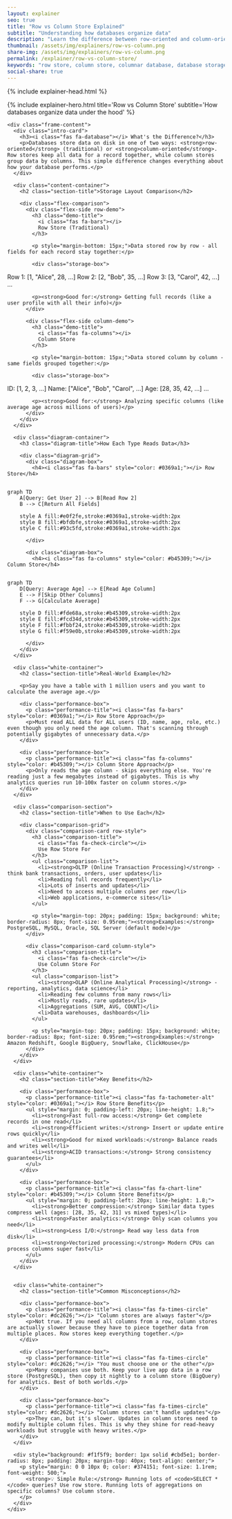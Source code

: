 ```yaml
---
layout: explainer
seo: true
title: "Row vs Column Store Explained"
subtitle: "Understanding how databases organize data"
description: "Learn the difference between row-oriented and column-oriented database storage. Understand when to use each approach through simple examples and visual diagrams."
thumbnail: /assets/img/explainers/row-vs-column.png
share-img: /assets/img/explainers/row-vs-column.png
permalink: /explainer/row-vs-column-store/
keywords: "row store, column store, columnar database, database storage, OLTP, OLAP, data warehouse, database optimization"
social-share: true
---
```


{% include explainer-head.html %}

<style>

/* Storage Type Demo */
.row-demo {
  background: linear-gradient(135deg, #f0f9ff 0%, #e0f2fe 100%);
  border-color: #7dd3fc;
}

.column-demo {
  background: linear-gradient(135deg, #fef3c7 0%, #fde68a 100%);
  border-color: #fbbf24;
}

.row-demo .demo-title {
  color: #0369a1;
}

.column-demo .demo-title {
  color: #b45309;
}

/* Storage Visualization */
.storage-box {
  background: #1e293b;
  color: #e2e8f0;
  padding: 20px;
  border-radius: 12px;
  font-family: 'Monaco', 'Menlo', 'Ubuntu Mono', monospace;
  font-size: 13px;
  margin: 20px 0;
  line-height: 1.8;
  overflow-x: auto;
  white-space: pre;
}

/* Comparison Cards */
.comparison-section {
  margin: 50px 0;
  padding: 40px;
  background: #f8fafc;
  border-radius: 16px;
  border: 2px solid #e2e8f0;
}

.comparison-grid {
  display: grid;
  grid-template-columns: 1fr 1fr;
  gap: 30px;
  margin: 30px 0;
}

.comparison-card {
  padding: 25px;
  border-radius: 12px;
  border: 3px solid;
  background: white;
}

.comparison-card.row-style {
  border-color: #0ea5e9;
  background: linear-gradient(135deg, #f0f9ff 0%, #e0f2fe 100%);
}

.comparison-card.column-style {
  border-color: #f59e0b;
  background: linear-gradient(135deg, #fef3c7 0%, #fde68a 100%);
}

.comparison-title {
  font-size: 1.4rem;
  font-weight: 700;
  margin: 0 0 20px 0;
  display: flex;
  align-items: center;
  gap: 10px;
}

.comparison-card.row-style .comparison-title {
  color: #0369a1;
}

.comparison-card.column-style .comparison-title {
  color: #b45309;
}

.comparison-list {
  margin: 0;
  padding-left: 0;
  list-style: none;
}

.comparison-list li {
  margin-bottom: 10px;
  padding-left: 25px;
  position: relative;
  line-height: 1.6;
  color: #374151;
}

.comparison-card.row-style .comparison-list li::before {
  content: "•";
  position: absolute;
  left: 0;
  color: #0369a1;
  font-weight: bold;
  font-size: 1.5rem;
}

.comparison-card.column-style .comparison-list li::before {
  content: "•";
  position: absolute;
  left: 0;
  color: #b45309;
  font-weight: bold;
  font-size: 1.5rem;
}

/* Performance Cards */
.performance-box {
  background: white;
  border: 2px solid #d1d5db;
  border-radius: 12px;
  padding: 25px;
  margin: 20px 0;
  transition: all 0.3s ease;
  box-shadow: 0 4px 15px rgba(148, 163, 184, 0.1);
}

.performance-box:hover {
  transform: translateY(-3px);
  box-shadow: 0 8px 25px rgba(148, 163, 184, 0.2);
}

.performance-title {
  color: #374151;
  font-size: 1.2rem;
  font-weight: 700;
  margin: 0 0 15px 0;
}

/* Diagram Container */
.diagram-container {
  margin: 40px 0;
  padding: 30px;
  background: #f8fafc;
  border-radius: 16px;
  border: 2px solid #e2e8f0;
  text-align: center;
}

.diagram-title {
  font-size: 1.6rem;
  font-weight: 700;
  color: #374151;
  margin-bottom: 25px;
}

.diagram-grid {
  display: grid;
  grid-template-columns: 1fr 1fr;
  gap: 30px;
  margin: 30px 0;
}

.diagram-box {
  background: white;
  padding: 20px;
  border-radius: 12px;
  border: 2px solid #e2e8f0;
}

.diagram-box h4 {
  font-size: 1.2rem;
  font-weight: 700;
  margin: 0 0 20px 0;
  color: #374151;
}

/* Mobile Responsiveness */
@media (max-width: 768px) {
  body {
    padding: 10px !important;
  }
  
  .explainer-frame {
    margin: 0;
    border-radius: 12px;
  }
  
  .hero-title {
    font-size: 2.2rem;
  }
  
  .hero-subtitle {
    font-size: 1rem;
  }
  
  .hero-header {
    padding: 30px 20px;
  }
  
  .frame-content {
    padding: 20px 15px;
  }
  
  .comparison-grid,
  .diagram-grid {
    grid-template-columns: 1fr;
    gap: 20px;
  }
  
  .branding {
    position: static;
    display: inline-block;
    margin-bottom: 15px;
    font-size: 14px;
    padding: 8px 16px;
  }
  
  .section-title {
    font-size: 1.6rem;
  }
  
  .diagram-container,
  .comparison-section {
    margin: 30px 0;
    padding: 25px 15px;
  }
  
  .storage-box {
    font-size: 11px;
    padding: 15px;
  }
}

@media (max-width: 480px) {
  .hero-header {
    padding: 25px 15px;
  }
  
  .hero-title {
    font-size: 1.8rem;
    line-height: 1.2;
  }
  
  .hero-subtitle {
    font-size: 0.9rem;
  }
  
  .frame-content {
    padding: 15px 10px;
  }
  
  .intro-card {
    padding: 15px;
    margin-bottom: 25px;
  }
  
  .comparison-card {
    padding: 20px 15px;
  }
  
  .performance-box {
    padding: 20px 15px;
  }
  
  .storage-box {
    font-size: 10px;
    padding: 12px;
  }
  
  .section-title {
    font-size: 1.4rem;
    margin-bottom: 25px;
  }
}
</style>

<div class="explainer">
  <div class="explainer-frame">
    {% include explainer-hero.html title='Row vs Column Store' subtitle='How databases organize data under the hood' %}
    
    <div class="frame-content">
      <div class="intro-card">
        <h3><i class="fas fa-database"></i> What's the Difference?</h3>
        <p>Databases store data on disk in one of two ways: <strong>row-oriented</strong> (traditional) or <strong>column-oriented</strong>. Row stores keep all data for a record together, while column stores group data by columns. This simple difference changes everything about how your database performs.</p>
      </div>

      <div class="content-container">
        <h2 class="section-title">Storage Layout Comparison</h2>
        
        <div class="flex-comparison">
          <div class="flex-side row-demo">
            <h3 class="demo-title">
              <i class="fas fa-bars"></i>
              Row Store (Traditional)
            </h3>
            
            <p style="margin-bottom: 15px;">Data stored row by row - all fields for each record stay together:</p>
            
            <div class="storage-box">
Row 1: [1, "Alice", 28, ...]
Row 2: [2, "Bob", 35, ...]
Row 3: [3, "Carol", 42, ...]
...
            </div>
            
            <p><strong>Good for:</strong> Getting full records (like a user profile with all their info)</p>
          </div>
          
          <div class="flex-side column-demo">
            <h3 class="demo-title">
              <i class="fas fa-columns"></i>
              Column Store
            </h3>
            
            <p style="margin-bottom: 15px;">Data stored column by column - same fields grouped together:</p>
            
            <div class="storage-box">
ID:   [1, 2, 3, ...]
Name: ["Alice", "Bob", "Carol", ...]
Age:  [28, 35, 42, ...]
...
            </div>
            
            <p><strong>Good for:</strong> Analyzing specific columns (like average age across millions of users)</p>
          </div>
        </div>
      </div>

      <div class="diagram-container">
        <h3 class="diagram-title">How Each Type Reads Data</h3>
        
        <div class="diagram-grid">
          <div class="diagram-box">
            <h4><i class="fas fa-bars" style="color: #0369a1;"></i> Row Store</h4>
<pre><code class="language-mermaid">
graph TD
    A[Query: Get User 2] --> B[Read Row 2]
    B --> C[Return All Fields]
    
    style A fill:#e0f2fe,stroke:#0369a1,stroke-width:2px
    style B fill:#bfdbfe,stroke:#0369a1,stroke-width:2px
    style C fill:#93c5fd,stroke:#0369a1,stroke-width:2px
</code></pre>
          </div>
          
          <div class="diagram-box">
            <h4><i class="fas fa-columns" style="color: #b45309;"></i> Column Store</h4>
<pre><code class="language-mermaid">
graph TD
    D[Query: Average Age] --> E[Read Age Column]
    E --> F[Skip Other Columns]
    F --> G[Calculate Average]
    
    style D fill:#fde68a,stroke:#b45309,stroke-width:2px
    style E fill:#fcd34d,stroke:#b45309,stroke-width:2px
    style F fill:#fbbf24,stroke:#b45309,stroke-width:2px
    style G fill:#f59e0b,stroke:#b45309,stroke-width:2px
</code></pre>
          </div>
        </div>
      </div>

      <div class="white-container">
        <h2 class="section-title">Real-World Example</h2>
        
        <p>Say you have a table with 1 million users and you want to calculate the average age.</p>
        
        <div class="performance-box">
          <p class="performance-title"><i class="fas fa-bars" style="color: #0369a1;"></i> Row Store Approach</p>
          <p>Must read ALL data for ALL users (ID, name, age, role, etc.) even though you only need the age column. That's scanning through potentially gigabytes of unnecessary data.</p>
        </div>
        
        <div class="performance-box">
          <p class="performance-title"><i class="fas fa-columns" style="color: #b45309;"></i> Column Store Approach</p>
          <p>Only reads the age column - skips everything else. You're reading just a few megabytes instead of gigabytes. This is why analytics queries run 10-100x faster on column stores.</p>
        </div>
      </div>

      <div class="comparison-section">
        <h2 class="section-title">When to Use Each</h2>
        
        <div class="comparison-grid">
          <div class="comparison-card row-style">
            <h3 class="comparison-title">
              <i class="fas fa-check-circle"></i>
              Use Row Store For
            </h3>
            <ul class="comparison-list">
              <li><strong>OLTP (Online Transaction Processing)</strong> - think bank transactions, orders, user updates</li>
              <li>Reading full records frequently</li>
              <li>Lots of inserts and updates</li>
              <li>Need to access multiple columns per row</li>
              <li>Web applications, e-commerce sites</li>
            </ul>
            
            <p style="margin-top: 20px; padding: 15px; background: white; border-radius: 8px; font-size: 0.95rem;"><strong>Examples:</strong> PostgreSQL, MySQL, Oracle, SQL Server (default mode)</p>
          </div>
          
          <div class="comparison-card column-style">
            <h3 class="comparison-title">
              <i class="fas fa-check-circle"></i>
              Use Column Store For
            </h3>
            <ul class="comparison-list">
              <li><strong>OLAP (Online Analytical Processing)</strong> - reporting, analytics, data science</li>
              <li>Reading few columns from many rows</li>
              <li>Mostly reads, rare updates</li>
              <li>Aggregations (SUM, AVG, COUNT)</li>
              <li>Data warehouses, dashboards</li>
            </ul>
            
            <p style="margin-top: 20px; padding: 15px; background: white; border-radius: 8px; font-size: 0.95rem;"><strong>Examples:</strong> Amazon Redshift, Google BigQuery, Snowflake, ClickHouse</p>
          </div>
        </div>
      </div>

      <div class="white-container">
        <h2 class="section-title">Key Benefits</h2>
        
        <div class="performance-box">
          <p class="performance-title"><i class="fas fa-tachometer-alt" style="color: #0369a1;"></i> Row Store Benefits</p>
          <ul style="margin: 0; padding-left: 20px; line-height: 1.8;">
            <li><strong>Fast full-row access:</strong> Get complete records in one read</li>
            <li><strong>Efficient writes:</strong> Insert or update entire rows quickly</li>
            <li><strong>Good for mixed workloads:</strong> Balance reads and writes well</li>
            <li><strong>ACID transactions:</strong> Strong consistency guarantees</li>
          </ul>
        </div>
        
        <div class="performance-box">
          <p class="performance-title"><i class="fas fa-chart-line" style="color: #b45309;"></i> Column Store Benefits</p>
          <ul style="margin: 0; padding-left: 20px; line-height: 1.8;">
            <li><strong>Better compression:</strong> Similar data types compress well (ages: [28, 35, 42, 31] vs mixed types)</li>
            <li><strong>Faster analytics:</strong> Only scan columns you need</li>
            <li><strong>Less I/O:</strong> Read way less data from disk</li>
            <li><strong>Vectorized processing:</strong> Modern CPUs can process columns super fast</li>
          </ul>
        </div>
      </div>


      <div class="white-container">
        <h2 class="section-title">Common Misconceptions</h2>
        
        <div class="performance-box">
          <p class="performance-title"><i class="fas fa-times-circle" style="color: #dc2626;"></i> "Column stores are always faster"</p>
          <p>Not true. If you need all columns from a row, column stores are actually slower because they have to piece together data from multiple places. Row stores keep everything together.</p>
        </div>
        
        <div class="performance-box">
          <p class="performance-title"><i class="fas fa-times-circle" style="color: #dc2626;"></i> "You must choose one or the other"</p>
          <p>Many companies use both. Keep your live app data in a row store (PostgreSQL), then copy it nightly to a column store (BigQuery) for analytics. Best of both worlds.</p>
        </div>
        
        <div class="performance-box">
          <p class="performance-title"><i class="fas fa-times-circle" style="color: #dc2626;"></i> "Column stores can't handle updates"</p>
          <p>They can, but it's slower. Updates in column stores need to modify multiple column files. This is why they shine for read-heavy workloads but struggle with heavy writes.</p>
        </div>
      </div>

      <div style="background: #f1f5f9; border: 1px solid #cbd5e1; border-radius: 8px; padding: 20px; margin-top: 40px; text-align: center;">
        <p style="margin: 0 0 10px 0; color: #374151; font-size: 1.1rem; font-weight: 500;">
          <strong>💡 Simple Rule:</strong> Running lots of <code>SELECT *</code> queries? Use row store. Running lots of aggregations on specific columns? Use column store.
        </p>
      </div>
    </div>
  </div>
</div>

